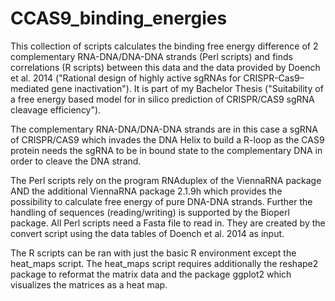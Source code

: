 # CCAS9_binding_energies

This collection of scripts calculates the binding free energy difference of 2 complementary 
RNA-DNA/DNA-DNA strands (Perl scripts) and finds correlations (R scripts) between this data
and the data provided by Doench et al. 2014 ("Rational design of highly active sgRNAs for
CRISPR-Cas9–mediated gene inactivation"). It is part of my Bachelor Thesis ("Suitability of
a free energy based model for in silico prediction of CRISPR/CAS9 sgRNA cleavage efficiency").

The complementary RNA-DNA/DNA-DNA strands are in this case  a sgRNA of CRISPR/CAS9 which invades 
the DNA Helix to build a R-loop as the CAS9 protein needs the sgRNA to be in bound state to the 
complementary DNA in order to cleave the DNA strand.

The Perl scripts rely on the program RNAduplex of the ViennaRNA package AND the additional 
ViennaRNA package 2.1.9h which provides the possibility to calculate free energy of pure DNA-DNA
strands. Further the handling of sequences (reading/writing) is supported by the Bioperl package.
All Perl scripts need a Fasta file to read in. They are created by the convert script using the
data tables of Doench et al. 2014 as input.

The R scripts can be ran with just the basic R environment except the heat_maps script.
The heat_maps script requires additionally the reshape2 package to reformat the matrix data
and the package ggplot2 which visualizes the matrices as a heat map.
